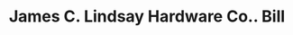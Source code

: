 ---
doi: 10.7916/D8NC7CBD
date_other: '1890'
date_other_textual: 1890-1899
form: printed ephemera
genre:
- Invoices
name:
- James C. Lindsay Hardware Co.
object_in_context_url: https://biggert.cul.columbia.edu/items/view/ave_biggert_01476
subject_hierarchical_geographic:
- Pittsburgh, Pennsylvania, United States
subject_name:
- James C. Lindsay Hardware Co.
title: James C. Lindsay Hardware Co.. Bill
sort_title: James C. Lindsay Hardware Co.. Bill
call_number: ave_biggert_01476
coordinates:
- 40.439722222222215,-79.97638888888889
pid: ave_biggert_01476
identifiers: ave_biggert_01476
thumbnail: https://derivativo-3.library.columbia.edu/iiif/2/ldpd:344008/full/!256,256/0/native.jpg
permalink: /biggert/ave_biggert_01476/
layout: iiif-image-page
---